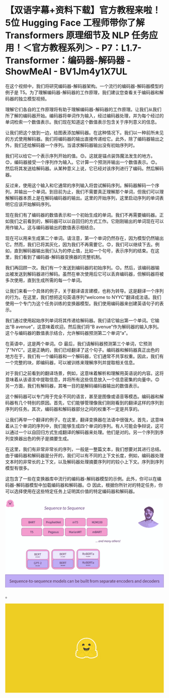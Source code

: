 # 【双语字幕+资料下载】官方教程来啦！5位 Hugging Face 工程师带你了解 Transformers 原理细节及 NLP 任务应用！＜官方教程系列＞ - P7：L1.7- Transformer：编码器-解码器 - ShowMeAI - BV1Jm4y1X7UL

在这个视频中，我们将研究编码器-解码器架构。一个流行的编码器-解码器模型的例子是 T5。为了理解编码器-解码器的工作原理，我们建议您查看关于编码器和解码器的独立模型视频。

理解它们各自的工作原理将有助于理解编码器-解码器的工作原理。让我们从我们所了解的编码器开始。编码器将单词作为输入，经过编码器处理，并为每个经过的单词检索一个数值表示。我们现在知道这个数值表示包含关于序列意义的信息。

让我们把这个放到一边，给图表添加解码器。在这种情况下。我们以一种前所未见的方式使用解码器。我们将编码器的输出直接传递给它。此外，除了编码器输出之外，我们还给解码器一个序列。当请求解码器输出没有初始序列时。

我们可以给它一个表示序列开始的值。😊。这就是锚点装饰魔法发生的地方。😊，编码器接受一个序列作为输入。它计算一个预测并输出一个数值表示。😊。然后将其发送给解码器。从某种意义上说，它已经对该序列进行了编码。然后解码器。

反过来，使用这个输入和它通常的序列输入将尝试解码序列。解码器解码一个序列，并输出一个单词。到目前为止，我们不需要真正理解那个单词，但我们可以理解解码器本质上是在解码编码器的输出。这里的开始序列，这里启动序列的单词表明它应该开始解码序列。

现在我们有了编码器的数值表示和一个初始生成的单词。我们不再需要编码器。正如我们之前看到的，解码器可以以自回归的方式工作。它刚刚输出的单词现在可以用作输入。这与编码器输出的数值表示相结合。

现在可以用来生成第二个单词。请注意，第一个单词仍然存在，因为模型仍然输出它。然而，我们已将其灰化，因为我们不再需要它。😊，我们可以继续下去。例如，直到解码器输出我们认为的停止值，比如一个句号，表示序列的结束。在这里，我们看到了编码器-解码器变换器的完整机制。

我们再回顾一次。我们有一个发送到编码器的初始序列。😊。然后，该编码器输出被发送到解码器进行解码。虽然在单次使用后它可以丢弃编码器，但解码器将被多次使用，直到生成所需的每一个单词。

让我们来看一个具体的例子，关于翻译语言建模，也称为转导。这是翻译一个序列的行为。在这里，我们想把这句英语序列“welcome to NYYC”翻译成法语。我们使用一个专门为这个任务训练的变换器模型。我们使用编码器来创建英语句子的表示。

我们通过使用起始序列单词将其传递给解码器。我们请它输出第一个单词。它输出“B avenue”，这意味着欢迎。然后我们将“B avenue”作为解码器的输入序列。这个与编码器的数值表示结合，允许解码器预测第二个单词“a”。

在英语中，这是两个单词。😊 最后，我们请解码器预测第三个单词，它预测了“NYC”。这是正确的，我们已经翻译了这个句子。编码器和解码器真正出色的地方在于，我们有一个编码器和一个解码器，它们通常不共享权重。因此，我们有一个完整的块，即编码器，可以被训练来理解序列并提取相关信息。

对于我们之前看到的翻译场景，例如，这意味着解析和理解用英语说的内容。这将意味着从该语言中提取信息，并将所有这些信息放入一个信息密集的向量中。😊 另一方面，我们有解码器，其唯一目的是解码编码器输出的数值表示。

这个解码器可以专门用于完全不同的语言，甚至是图像或语音等模态。编码器和解码器有几个特别的原因。首先，它们能够管理像我们刚刚看到的翻译这样的序列到序列的任务。其次，编码器和解码器部分之间的权重不一定是共享的。

让我们再举一个翻译的例子。在这里，翻译变换器在法语中很强大。首先，这意味着从三个单词的序列中，我们能够生成四个单词的序列。有人可能会争辩说，这可以通过一个以自回归方式生成翻译的解码器来处理。他们是对的。另一个序列到序列变换器出色的例子是摘要生成。

在这里，我们有非常非常长的序列，一般是一整篇文本，我们想要对其进行总结。由于编码器和解码器是分开的，我们可以有不同的上下文长度，例如，编码器处理文本时的非常长的上下文，以及解码器处理摘要序列时的较小上下文。序列到序列模型有很多。

这包含了一些在变换器库中流行的编码器-解码器模型的示例。此外，你可以在编码器-解码器模型中加载编码器和解码器。😊 因此，根据你所针对的特定任务，你可以选择使用在这些特定任务上证明其价值的特定编码器和解码器。

![](img/cce5d73b05cbf648b5982557ff9b6810_1.png)

。

![](img/cce5d73b05cbf648b5982557ff9b6810_3.png)
